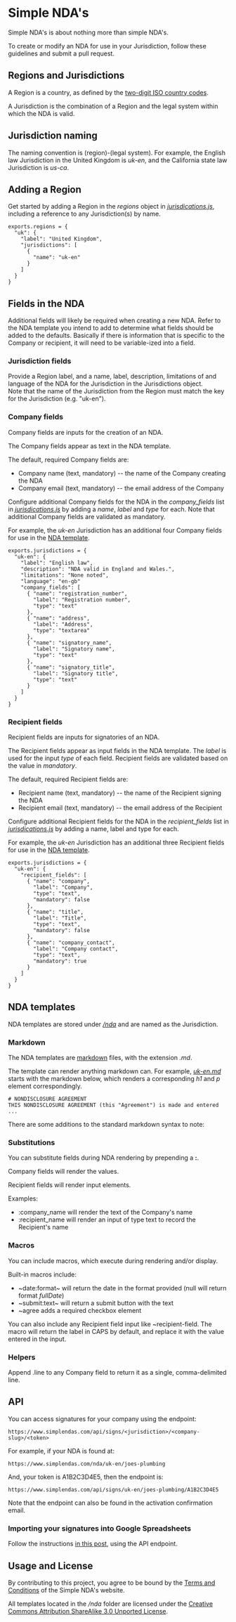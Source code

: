 Simple NDA's
========================

Simple NDA's is about nothing more than simple NDA's.

To create or modify an NDA for use in your Jurisdiction, follow these guidelines and submit a pull request.

## Regions and Jurisdictions
A Region is a country, as defined by the [two-digit ISO country codes](http://en.wikipedia.org/wiki/ISO_3166-1).

A Jurisdiction is the combination of a Region and the legal system within which the NDA is valid.  

## Jurisdiction naming
The naming convention is (region)-(legal system). For example, the English law Jurisdiction in the United Kingdom is *uk-en*, and the California state law Jurisdiction is *us-ca*.

## Adding a Region
Get started by adding a Region in the *regions* object in [*jurisdications.js*](https://github.com/jacksonhull/simplendas-jurisdictions/blob/master/jurisdictions.js), including a reference to any Jurisdiction(s) by name.

    exports.regions = {
      "uk": {
        "label": "United Kingdom",
        "jurisdictions": [
          {
            "name": "uk-en"
          }
        ]
      }
    }

## Fields in the NDA

Additional fields will likely be required when creating a new NDA.  Refer to the NDA template you intend to add to determine what fields should be added to the defaults.  Basically if there is information that is specific to the Company or recipient, it will need to be variable-ized into a field.

### Jurisdiction fields
Provide a Region label, and a name, label, description, limitations of and language of the NDA for the Jurisdiction in the Jurisdictions object.  
Note that the name of the Jurisdiction from the Region must match the key for the Jurisdiction (e.g. "uk-en").

### Company fields
Company fields are inputs for the creation of an NDA.  

The Company fields appear as text in the NDA template.

The default, required Company fields are:
* Company name (text, mandatory) -- the name of the Company creating the NDA
* Company email (text, mandatory) -- the email address of the Company 

Configure additional Company fields for the NDA in the *company_fields* list in [*jurisdications.js*](https://github.com/jacksonhull/simplendas-jurisdictions/blob/master/jurisdictions.js) by adding a *name*, *label* and *type* for each.  Note that additional Company fields are validated as mandatory.

For example, the *uk-en* Jurisdiction has an additional four Company fields for use in the [NDA template](https://github.com/jacksonhull/simplendas-jurisdictions/blob/master/nda/uk-en.md).

    exports.jurisdictions = { 
      "uk-en": {
        "label": "English law",
        "description": "NDA valid in England and Wales.",
        "limitations": "None noted",
        "language": "en-gb"
        "company_fields": [
          { "name": "registration_number",
            "label": "Registration number",
            "type": "text"
          },
          { "name": "address",
            "label": "Address",
            "type": "textarea"
          },
          { "name": "signatory_name",
            "label": "Signatory name",
            "type": "text"
          },
          { "name": "signatory_title",
            "label": "Signatory title",
            "type": "text"
          }
        ]
      }
    }

### Recipient fields
Recipient fields are inputs for signatories of an NDA.  

The Recipient fields appear as input fields in the NDA template.  The *label* is used for the input *type* of each field.  Recipient fields are validated based on the value in *mandatory*.

The default, required Recipient fields are:
* Recipient name (text, mandatory) -- the name of the Recipient signing the NDA
* Recipient email (text, mandatory) -- the email address of the Recipient 

Configure additional Recipient fields for the NDA in the *recipient_fields* list in [*jurisdications.js*](https://github.com/jacksonhull/simplendas-jurisdictions/blob/master/jurisdictions.js) by adding a name, label and type for each.

For example, the *uk-en* Jurisdiction has an additional three Recipient fields for use in the [NDA template](https://github.com/jacksonhull/simplendas-jurisdictions/blob/master/nda/uk-en.md).

    exports.jurisdictions = { 
      "uk-en": {
        "recipient_fields": [
          { "name": "company",
            "label": "Company",
            "type": "text",
            "mandatory": false
          },
          { "name": "title",
            "label": "Title",
            "type": "text",
            "mandatory": false
          },
          { "name": "company_contact",
            "label": "Company contact",
            "type": "text",
            "mandatory": true
          }
        ]
      }
    }

## NDA templates
NDA templates are stored under [*/nda*](https://github.com/jacksonhull/simplendas-jurisdictions/tree/master/nda) and are named as the Jurisdiction.

### Markdown
The NDA templates are [markdown](https://daringfireball.net/projects/markdown/basics) files, with the extension *.md*.

The template can render anything markdown can.  For example, [*uk-en.md*](https://github.com/jacksonhull/simplendas-jurisdictions/blob/master/nda/uk-en.md) starts with the markdown below, which renders a corresponding *h1* and *p* element correspondingly.

    # NONDISCLOSURE AGREEMENT
    THIS NONDISCLOSURE AGREEMENT (this "Agreement") is made and entered ...

There are some additions to the standard markdown syntax to note:

### Substitutions
You can substitute fields during NDA rendering by prepending a __:__.  

Company fields will render the values.

Recipient fields will render input elements.

Examples:

* :company_name will render the text of the Company's name
* :recipient_name will render an input of type text to record the Recipient's name

### Macros
You can include macros, which execute during rendering and/or display.

Built-in macros include:

* ~date:format~ will return the date in the format provided (null will return format *fullDate*) 
* ~submit:text~ will return a submit button with the text
* ~agree adds a required checkbox element

You can also include any Recipient field input like ~recipient-field.  The macro will return the label in CAPS by default, and replace it with the value entered in the input.

### Helpers

Append .line to any Company field to return it as a single, comma-delimited line.

## API
You can access signatures for your company using the endpoint:

    https://www.simplendas.com/api/signs/<jurisdiction>/<company-slug>/<token>

For example, if your NDA is found at:

    https://www.simplendas.com/nda/uk-en/joes-plumbing

And, your token is A1B2C3D4E5, then the endpoint is:

    https://www.simplendas.com/api/signs/uk-en/joes-plumbing/A1B2C3D4E5

Note that the endpoint can also be found in the activation confirmation email.

### Importing your signatures into Google Spreadsheets

Follow the instructions [in this post](https://medium.com/@paulgambill/how-to-import-json-data-into-google-spreadsheets-in-less-than-5-minutes-a3fede1a014a), using the API endpoint.

## Usage and License
By contributing to this project, you agree to be bound by the [Terms and Conditions](https://www.simplendas.com/terms) of the Simple NDA's website.

All templates located in the */nda* folder are licensed under the [Creative Commons Attribution ShareAlike 3.0 Unported License](https://creativecommons.org/licenses/by-sa/3.0/).

